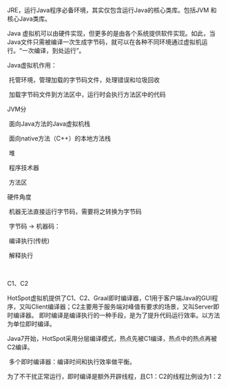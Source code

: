 JRE，运行Java程序必备环境，其实仅包含运行Java的核心类库。包括JVM 和 核心Java类库。



Java 虚拟机可以由硬件实现，但更多的是由各个系统提供软件实现。如此，当Java文件只需被编译一次生成字节码，就可以在各种不同环境通过虚拟机运行。“一次编译，到处运行”。



Java虚拟机作用：

​	托管环境，管理加载的字节码文件，处理错误和垃圾回收

​	加载字节码文件到方法区中，运行时会执行方法区中的代码

JVM分

​	面向Java方法的Java虚拟机栈

​	面向native方法（C++）的本地方法栈

​	堆

​	程序技术器

​	方法区

硬件角度

​	机器无法直接运行字节码，需要将之转换为字节码

​	字节码 → 机器码：	

​	编译执行(传统)

​	解释执行

​	

C1、C2

​	HotSpot虚拟机提供了C1、C2、Graal即时编译器，C1用于客户端Java的GUI程序，又叫Client编译器；C2主要用于服务端对峰值有要求的场景，又叫Server即时编译器。 即时编译是编译执行的一种手段，是为了提升代码运行效率。以方法为单位即时编译。

​	Java7开始，HotSpot采用分层编译模式，热点先被C1编译，热点中的热点再被C2编译。

​	多个即时编译器：编译时间和执行效率做平衡。

​	为了不干扰正常运行，即时编译是额外开辟线程，且C1：C2的线程比例设为1：2